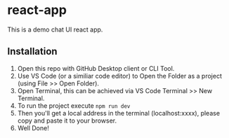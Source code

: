# react-app

This is a demo chat UI react app.

## Installation
1. Open this repo with GitHub Desktop client or CLI Tool.
2. Use VS Code (or a similiar code editor) to Open the Folder as a project (using File >> Open Folder).
3. Open Terminal, this can be achieved via VS Code Terminal >> New Terminal.
4. To run the project execute ```npm run dev```
5. Then you'll get a local address in the terminal (localhost:xxxx), please copy and paste it to your browser.
6. Well Done!